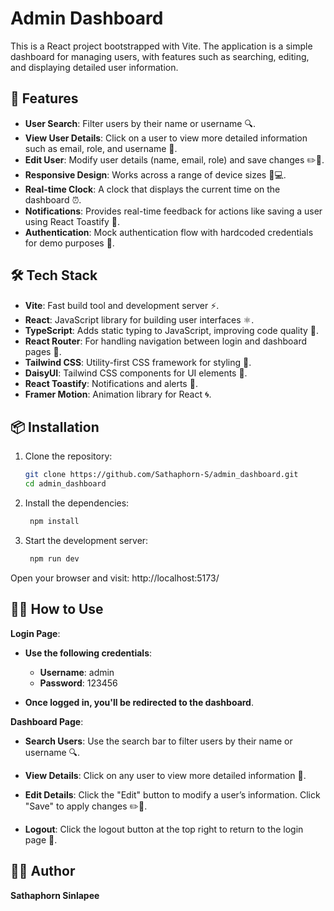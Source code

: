# Admin Dashboard

This is a React project bootstrapped with Vite. The application is a simple dashboard for managing users, with features such as searching, editing, and displaying detailed user information.

## 🚀 Features

- **User Search**: Filter users by their name or username 🔍.
- **View User Details**: Click on a user to view more detailed information such as email, role, and username 👤.
- **Edit User**: Modify user details (name, email, role) and save changes ✏️💾.
- **Responsive Design**: Works across a range of device sizes 📱💻.
- **Real-time Clock**: A clock that displays the current time on the dashboard ⏰.
- **Notifications**: Provides real-time feedback for actions like saving a user using React Toastify 🎉.
- **Authentication**: Mock authentication flow with hardcoded credentials for demo purposes 🔐.

## 🛠 Tech Stack

- **Vite**: Fast build tool and development server ⚡.
- **React**: JavaScript library for building user interfaces ⚛️.
- **TypeScript**: Adds static typing to JavaScript, improving code quality 📝.
- **React Router**: For handling navigation between login and dashboard pages 🚪.
- **Tailwind CSS**: Utility-first CSS framework for styling 🎨.
- **DaisyUI**: Tailwind CSS components for UI elements 🧩.
- **React Toastify**: Notifications and alerts 📢.
- **Framer Motion**: Animation library for React 🌀.

## 📦 Installation

1. Clone the repository:

   ```bash
   git clone https://github.com/Sathaphorn-S/admin_dashboard.git
   cd admin_dashboard

2. Install the dependencies:

   ```bash
    npm install

2. Start the development server:

   ```bash
    npm run dev

Open your browser and visit: http://localhost:5173/

## 🧑‍💻 How to Use

**Login Page**: 

- **Use the following credentials**:
   
   - **Username**: admin
   - **Password**: 123456

- **Once logged in, you'll be redirected to the dashboard**.

**Dashboard Page**:

- **Search Users**: Use the search bar to filter users by their name or username 🔍.

- **View Details**: Click on any user to view more detailed information 👤.

- **Edit Details**: Click the "Edit" button to modify a user’s information. Click "Save" to apply changes ✏️💾.

- **Logout**: Click the logout button at the top right to return to the login page 🚪.


## 👩‍💻 Author

**Sathaphorn Sinlapee**
